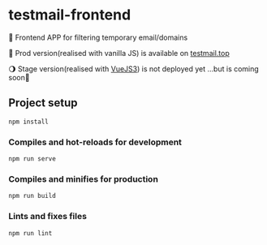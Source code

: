 # testmail-frontend

🍕 Frontend APP for filtering temporary email/domains

🌚 Prod version(realised with vanilla JS) is available on [testmail.top](https://testmail.top)

🌖 Stage version(realised with [VueJS3](https://vuejs.org/)) is not deployed yet ...but is coming soon🤞

## Project setup
```
npm install
```

### Compiles and hot-reloads for development
```
npm run serve
```

### Compiles and minifies for production
```
npm run build
```

### Lints and fixes files
```
npm run lint
```
